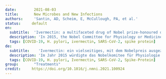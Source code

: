 ```yaml
---
date:        2021-08-03
title:       New Microbes and New Infections
authors:     'Santin, AD, Scheim, E, McCullough, PA, et al.'
status:     default
en:
  subtitle:  'Ivermectin: a multifaceted drug of Nobel prize-honoured distinction with indicated efficacy against a new global scourge, COVID-19'
  description: 'In 2015, the Nobel Committee for Physiology or Medicine, in its only award for treatments of infectious diseases since six decades prior, honoured the discovery of ivermectin (IVM), a multifaceted drug deployed against some of the world’s most devastating tropical diseases. Since March 2020, when IVM was first used against a new global scourge, COVID-19, more than 20 randomized clinical trials (RCTs) have tracked such inpatient and outpatient treatments. Six of seven meta-analyses of IVM treatment RCTs reporting in 2021 found notable reductions in COVID-19 fatalities, with a mean 31% relative risk of mortality vs. controls. During mass IVM treatments in Peru, excess deaths fell by a mean of 74% over 30 days in its ten states with the most extensive treatments. Reductions in deaths correlated with the extent of IVM distributions in all 25 states with p < 0.002. Sharp reductions in morbidity using IVM were also observed in two animal models, of SARS-CoV-2 and a related betacoronavirus. The indicated biological mechanism of IVM, competitive binding with SARS-CoV-2 spike protein, is likely non-epitope specific, possibly yielding full efficacy against emerging viral mutant strains.'
  tags: [COVID-19, H. pylori, ivermectin, SARS-CoV-2, spike protein]
de: 
  subtitle:    'Ivermectin: ein vielseitiges, mit dem Nobelpreis ausgezeichnetes Medikament mit nachgewiesener Wirksamkeit gegen eine neue globale Geißel, COVID-19'
  description: 'Im Jahr 2015 würdigte das Nobelkomitee für Physiologie oder Medizin mit seinem einzigen Preis für die Behandlung von Infektionskrankheiten seit sechs Jahrzehnten die Entdeckung von Ivermectin (IVM), einem vielseitigen Medikament, das gegen einige der verheerendsten Tropenkrankheiten der Welt eingesetzt wird. Seit März 2020, als IVM erstmals gegen eine neue globale Geißel, COVID-19, eingesetzt wurde, haben mehr als 20 randomisierte klinische Studien (RCTs) solche stationären und ambulanten Behandlungen verfolgt. Sechs von sieben Meta-Analysen der RCTs zur IVM-Behandlung, die 2021 veröffentlicht wurden, ergaben eine bemerkenswerte Verringerung der COVID-19-Todesfälle, mit einem durchschnittlichen relativen Sterberisiko von 31 % im Vergleich zu den Kontrollen. Während der massiven IVM-Behandlungen in Peru gingen die überzähligen Todesfälle in den zehn Bundesstaaten mit den umfangreichsten Behandlungen innerhalb von 30 Tagen um durchschnittlich 74 % zurück. Der Rückgang der Todesfälle korrelierte mit dem Ausmaß der IVM-Verteilung in allen 25 Bundesstaaten mit p < 0,002. Ein deutlicher Rückgang der Morbidität durch IVM wurde auch in zwei Tiermodellen beobachtet, und zwar bei SARS-CoV-2 und einem verwandten Betacoronavirus. Der angegebene biologische Mechanismus von IVM, die kompetitive Bindung an das SARS-CoV-2-Spike-Protein, ist wahrscheinlich nicht epitopspezifisch, was möglicherweise zu einer vollständigen Wirksamkeit gegen neu auftretende virale Mutantenstämme führt.'
  tags: [COVID-19, H. pylori, Ivermectin, SARS-CoV-2, Spike-Protein]
group:       "Treatments"
credit:     https://doi.org/10.1016/j.nmni.2021.100924
---
```

<object data="{{ page.link }}" style='height:calc(100vh - 400px); width: 100%' type='application/pdf'></object>